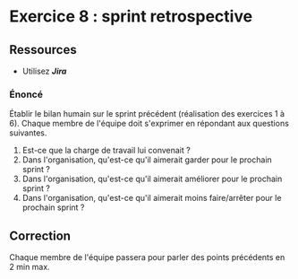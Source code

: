 # Exercice 8 : sprint retrospective

## Ressources

- Utilisez ***Jira***

### Énoncé

Établir le bilan humain sur le sprint précédent (réalisation des exercices 1 à 6).
Chaque membre de l'équipe doit s'exprimer en répondant aux questions suivantes.

1. Est-ce que la charge de travail lui convenait ?
2. Dans l'organisation, qu'est-ce qu'il aimerait garder pour le prochain sprint ?
3. Dans l'organisation, qu'est-ce qu'il aimerait améliorer pour le prochain sprint ?
4. Dans l'organisation, qu'est-ce qu'il aimerait moins faire/arrêter pour le prochain sprint ?

## Correction

Chaque membre de l'équipe passera pour parler des points précédents en 2 min max.